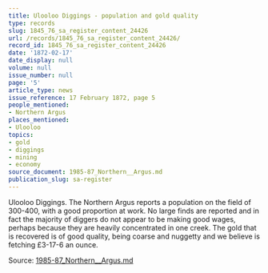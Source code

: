 ```yaml
---
title: Ulooloo Diggings - population and gold quality
type: records
slug: 1845_76_sa_register_content_24426
url: /records/1845_76_sa_register_content_24426/
record_id: 1845_76_sa_register_content_24426
date: '1872-02-17'
date_display: null
volume: null
issue_number: null
page: '5'
article_type: news
issue_reference: 17 February 1872, page 5
people_mentioned:
- Northern Argus
places_mentioned:
- Ulooloo
topics:
- gold
- diggings
- mining
- economy
source_document: 1985-87_Northern__Argus.md
publication_slug: sa-register
---
```


Ulooloo Diggings.  The Northern Argus reports a population on the field of 300-400, with a good proportion at work.  No large finds are reported and in fact the majority of diggers do not appear to be making good wages, perhaps because they are heavily concentrated in one creek.  The gold that is recovered is of good quality, being coarse and nuggetty and we believe is fetching £3-17-6 an ounce.

Source: [1985-87_Northern__Argus.md](/downloads/markdown/1985-87_Northern__Argus.md)
